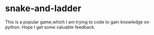 # snake-and-ladder
This is a popular game,which I am trying to code to gain knowledge on python. Hope I get some valuable feedback.
